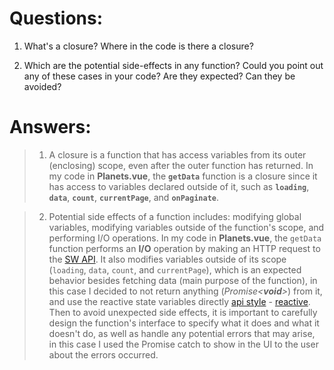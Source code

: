 
# Questions: 
1. What's a closure? Where in the code is there a closure? 

2. Which are the potential side-effects in any function? Could you point out any of these cases in your code? Are they expected? Can they be avoided?

# Answers:

> 1. A closure is a function that has access variables from its outer (enclosing) scope, even after the outer function has returned.  In my
> code in **Planets.vue**, the **`getData`** function is a closure since
> it has access to variables declared outside of it, such as
> **`loading`**, **`data`**, **`count`**, **`currentPage`**, and **`onPaginate`**.

> 2. Potential side effects of a function includes: modifying global variables, modifying variables outside of the function's scope, and
> performing I/O operations.  In my code in **Planets.vue**, the
> `getData` function performs an **I/O** operation by making an HTTP
> request to the [SW API](https://swapi.dev/documentation). It also
> modifies variables outside of its scope (`loading`, `data`, `count`,
> and `currentPage`), which is an expected behavior besides fetching
> data (main purpose of the function), in this case I decided to not
> return anything (*Promise<**void**>*) from it, and use the reactive
> state variables directly [api
> style](https://vuejs.org/guide/introduction.html#api-styles) -
> [reactive](https://vuejs.org/guide/extras/reactivity-in-depth.html#how-reactivity-works-in-vue).
> Then to avoid unexpected side effects, it is important to carefully
> design the function's interface to specify what it does and what it
> doesn't do, as well as handle any potential errors that may arise, in
> this case I used the Promise catch to show in the UI to the user about
> the errors occurred.